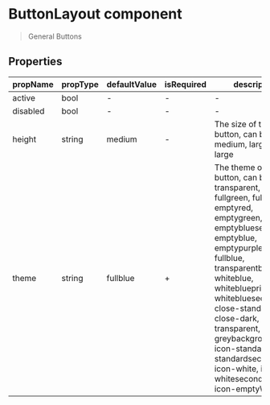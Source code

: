 # ButtonLayout component

> General Buttons

## Properties

| propName | propType | defaultValue | isRequired | description |
|----------|----------|--------------|------------|-------------|
| active | bool | - | - | - |
| disabled | bool | - | - | - |
| height | string | medium | - | The size of the button, can be small, medium, large or x-large|
| theme | string | fullblue | + | The theme of the button, can be transparent, fullred, fullgreen, fullpurple, emptyred, emptygreen, emptybluesecondary, emptyblue, emptypurple, fullblue, transparentblue, whiteblue, whiteblueprimary, whitebluesecondary, close-standard, close-dark, close-transparent, icon-greybackground, icon-standard, icon-standardsecondary, icon-white, icon-whitesecondary, icon-emptyWhite
